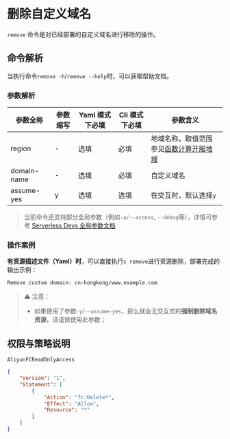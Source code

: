 # 删除自定义域名

`remove` 命令是对已经部署的自定义域名进行移除的操作。

## 命令解析

当执行命令`remove -h`/`remove --help`时，可以获取帮助文档。

### 参数解析

| 参数全称    | 参数缩写 | Yaml 模式下必填 | Cli 模式下必填 | 参数含义                                                                                       |
| ----------- | -------- | --------------- | -------------- | ---------------------------------------------------------------------------------------------- |
| region      | -        | 选填            | 必填           | 地域名称，取值范围参见[函数计算开服地域](https://help.aliyun.com/document_detail/2512917.html) |
| domain-name | -        | 选填            | 必填           | 自定义域名                                                                                     |
| assume-yes  | y        | 选填            | 选填           | 在交互时，默认选择`y`                                                                          |

> 当前命令还支持部分全局参数（例如`-a/--access`, `--debug`等），详情可参考 [Serverless Devs 全局参数文档](../../builtin/index.md)

### 操作案例

**有资源描述文件（Yaml）时**，可以直接执行`s remove`进行资源删除，部署完成的输出示例：

```text
Remove custom domain: cn-hongkong/www.example.com
```

> ⚠️ 注意：
>
> - 如果使用了参数`-y`/`--assume-yes`，那么就会无交互式的**强制删除域名资源**，请谨慎使用此参数；

## 权限与策略说明

`AliyunFCReadOnlyAccess`

```json
{
    "Version": "1",
    "Statement": [
        {
            "Action": "fc:Delete*",
            "Effect": "Allow",
            "Resource": "*"
        }
    ]
}
```
